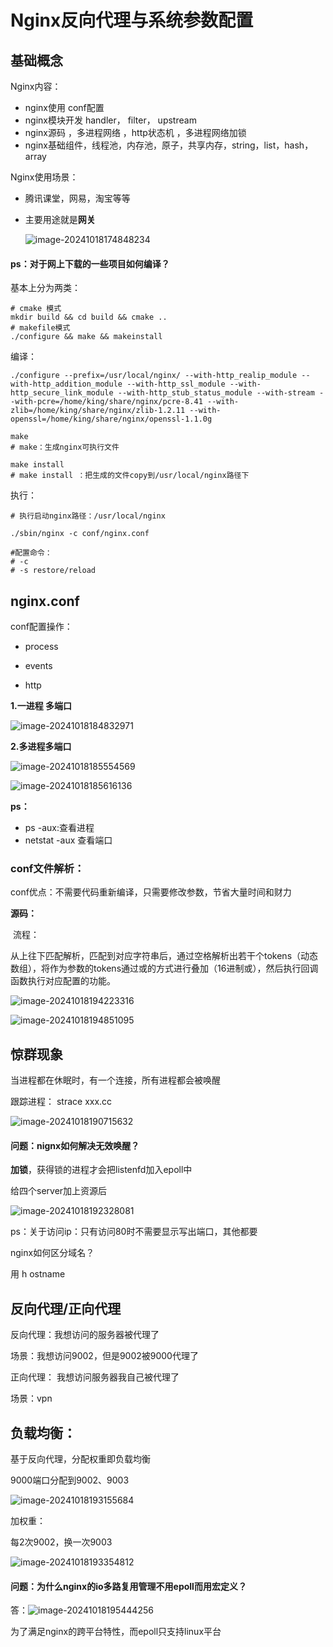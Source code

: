 # Nginx反向代理与系统参数配置

## 基础概念

Nginx内容：

- nginx使用 conf配置
- nginx模块开发 handler， filter， upstream
- nginx源码 ，多进程网络 ，http状态机 ，多进程网络加锁
- nginx基础组件，线程池，内存池，原子，共享内存，string，list，hash，array



Nginx使用场景：

- 腾讯课堂，网易，淘宝等等

- 主要用途就是**网关**

  ![image-20241018174848234](4.5.1Nginx%E5%8F%8D%E5%90%91%E4%BB%A3%E7%90%86%E4%B8%8E%E7%B3%BB%E7%BB%9F%E5%8F%82%E6%95%B0%E9%85%8D%E7%BD%AEconf%E5%8E%9F%E7%90%86.assets/image-20241018174848234.png)

#### ps：对于网上下载的一些项目如何编译？

基本上分为两类：

```shell
# cmake 模式
mkdir build && cd build && cmake ..
# makefile模式
./configure && make && makeinstall
```



编译：

```shell
./configure --prefix=/usr/local/nginx/ --with-http_realip_module --with-http_addition_module --with-http_ssl_module --with-http_secure_link_module --with-http_stub_status_module --with-stream --with-pcre=/home/king/share/nginx/pcre-8.41 --with-zlib=/home/king/share/nginx/zlib-1.2.11 --with-openssl=/home/king/share/nginx/openssl-1.1.0g

make
# make：生成nginx可执行文件

make install
# make install ：把生成的文件copy到/usr/local/nginx路径下
```









执行：

```shell
# 执行启动nginx路径：/usr/local/nginx

./sbin/nginx -c conf/nginx.conf

#配置命令：
# -c 
# -s restore/reload
```







## nginx.conf

conf配置操作：

- process

- events

- http

  

**1.一进程  多端口**

![image-20241018184832971](4.5.1Nginx%E5%8F%8D%E5%90%91%E4%BB%A3%E7%90%86%E4%B8%8E%E7%B3%BB%E7%BB%9F%E5%8F%82%E6%95%B0%E9%85%8D%E7%BD%AEconf%E5%8E%9F%E7%90%86.assets/image-20241018184832971.png)



**2.多进程多端口**

![image-20241018185554569](4.5.1Nginx%E5%8F%8D%E5%90%91%E4%BB%A3%E7%90%86%E4%B8%8E%E7%B3%BB%E7%BB%9F%E5%8F%82%E6%95%B0%E9%85%8D%E7%BD%AEconf%E5%8E%9F%E7%90%86.assets/image-20241018185554569.png)

![image-20241018185616136](4.5.1Nginx%E5%8F%8D%E5%90%91%E4%BB%A3%E7%90%86%E4%B8%8E%E7%B3%BB%E7%BB%9F%E5%8F%82%E6%95%B0%E9%85%8D%E7%BD%AEconf%E5%8E%9F%E7%90%86.assets/image-20241018185616136.png)



**ps：**

- ps -aux:查看进程
- netstat -aux 查看端口







### conf文件解析：

conf优点：不需要代码重新编译，只需要修改参数，节省大量时间和财力

  

**源码：** 

​	流程：

从上往下匹配解析，匹配到对应字符串后，通过空格解析出若干个tokens（动态数组），将作为参数的tokens通过或的方式进行叠加（16进制或），然后执行回调函数执行对应配置的功能。

![image-20241018194223316](4.5.1Nginx%E5%8F%8D%E5%90%91%E4%BB%A3%E7%90%86%E4%B8%8E%E7%B3%BB%E7%BB%9F%E5%8F%82%E6%95%B0%E9%85%8D%E7%BD%AEconf%E5%8E%9F%E7%90%86.assets/image-20241018194223316.png)



![image-20241018194851095](4.5.1Nginx%E5%8F%8D%E5%90%91%E4%BB%A3%E7%90%86%E4%B8%8E%E7%B3%BB%E7%BB%9F%E5%8F%82%E6%95%B0%E9%85%8D%E7%BD%AEconf%E5%8E%9F%E7%90%86.assets/image-20241018194851095.png)

## 惊群现象

当进程都在休眠时，有一个连接，所有进程都会被唤醒

跟踪进程： strace xxx.cc

![image-20241018190715632](4.5.1Nginx%E5%8F%8D%E5%90%91%E4%BB%A3%E7%90%86%E4%B8%8E%E7%B3%BB%E7%BB%9F%E5%8F%82%E6%95%B0%E9%85%8D%E7%BD%AEconf%E5%8E%9F%E7%90%86.assets/image-20241018190715632.png)



#### **问题：nignx如何解决无效唤醒？**

**加锁**，获得锁的进程才会把listenfd加入epoll中





给四个server加上资源后

![image-20241018192328081](4.5.1Nginx%E5%8F%8D%E5%90%91%E4%BB%A3%E7%90%86%E4%B8%8E%E7%B3%BB%E7%BB%9F%E5%8F%82%E6%95%B0%E9%85%8D%E7%BD%AEconf%E5%8E%9F%E7%90%86.assets/image-20241018192328081.png)

ps：关于访问ip：只有访问80时不需要显示写出端口，其他都要



nginx如何区分域名？

用 h ostname



## 反向代理/正向代理



反向代理：我想访问的服务器被代理了

场景：我想访问9002，但是9002被9000代理了



正向代理： 我想访问服务器我自己被代理了

场景：vpn



## 负载均衡：

基于反向代理，分配权重即负载均衡  



9000端口分配到9002、9003

![image-20241018193155684](4.5.1Nginx%E5%8F%8D%E5%90%91%E4%BB%A3%E7%90%86%E4%B8%8E%E7%B3%BB%E7%BB%9F%E5%8F%82%E6%95%B0%E9%85%8D%E7%BD%AEconf%E5%8E%9F%E7%90%86.assets/image-20241018193155684.png)

 

加权重：

每2次9002，换一次9003

![image-20241018193354812](4.5.1Nginx%E5%8F%8D%E5%90%91%E4%BB%A3%E7%90%86%E4%B8%8E%E7%B3%BB%E7%BB%9F%E5%8F%82%E6%95%B0%E9%85%8D%E7%BD%AEconf%E5%8E%9F%E7%90%86.assets/image-20241018193354812.png)





#### 问题：为什么nginx的io多路复用管理不用epoll而用宏定义？

答：![image-20241018195444256](4.5.1Nginx%E5%8F%8D%E5%90%91%E4%BB%A3%E7%90%86%E4%B8%8E%E7%B3%BB%E7%BB%9F%E5%8F%82%E6%95%B0%E9%85%8D%E7%BD%AEconf%E5%8E%9F%E7%90%86.assets/image-20241018195444256.png)

为了满足nginx的跨平台特性，而epoll只支持linux平台